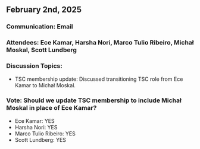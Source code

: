 ## February 2nd, 2025
### Communication: Email
### Attendees: Ece Kamar, Harsha Nori, Marco Tulio Ribeiro, Michał Moskal, Scott Lundberg
### Discussion Topics:
- TSC membership update: Discussed transitioning TSC role from Ece Kamar to Michał Moskal.
### Vote: Should we update TSC membership to include Michał Moskal in place of Ece Kamar?
- Ece Kamar: YES
- Harsha Nori: YES
- Marco Tulio Ribeiro: YES
- Scott Lundberg: YES
